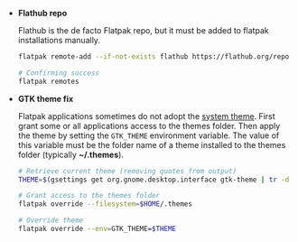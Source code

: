 <div class="grid cards" markdown>

-   **Flathub repo**

    Flathub is the de facto Flatpak repo, but it must be added to flatpak installations manually.

    ```sh
    flatpak remote-add --if-not-exists flathub https://flathub.org/repo/flathub.flatpakrepo

    # Confirming success
    flatpak remotes 
    ```

-   **GTK theme fix**

    Flatpak applications sometimes do not adopt the [system theme](https://itsfoss.com/flatpak-app-apply-theme/).
    First grant some or all applications access to the themes folder.
    Then apply the theme by setting the `GTK_THEME` environment variable.
    The value of this variable must be the folder name of a theme installed to the themes folder (typically **~/.themes**).

    ```sh
    # Retrieve current theme (removing quotes from output)
    THEME=$(gsettings get org.gnome.desktop.interface gtk-theme | tr -d "'")

    # Grant access to the themes folder
    flatpak override --filesystem=$HOME/.themes

    # Override theme
    flatpak override --env=GTK_THEME=$THEME
    ```

</div>

